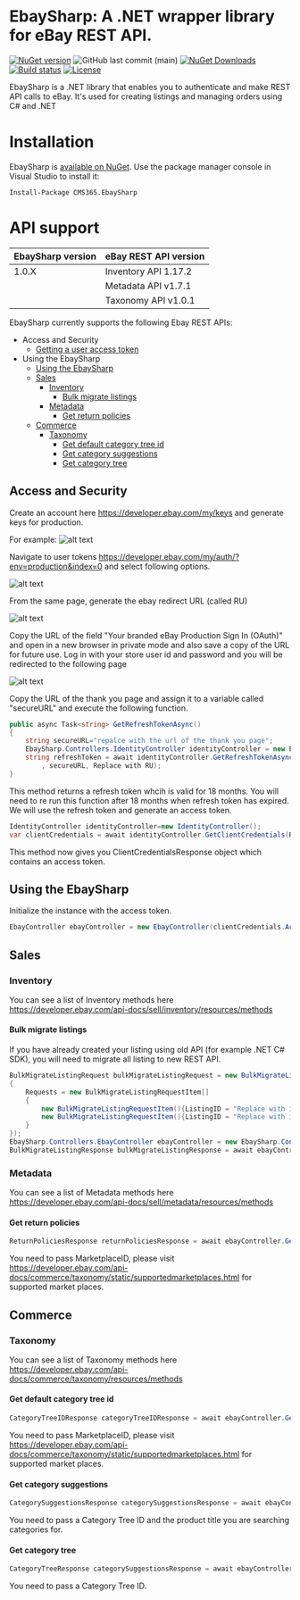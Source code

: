 # EbaySharp: A .NET wrapper library for eBay REST API.

[![NuGet version](https://img.shields.io/nuget/v/CMS365.EbaySharp.svg?maxAge=3600)](https://www.nuget.org/packages/CMS365.EbaySharp/)
![GitHub last commit (main)](https://img.shields.io/github/last-commit/CMS365-PTY-LTD/EbaySharp/main.svg?logo=github)
[![NuGet Downloads](https://img.shields.io/nuget/dt/CMS365.EbaySharp.svg?logo=nuget)](https://www.nuget.org/packages/CMS365.EbaySharp/)
[![Build status](https://img.shields.io/azure-devops/build/cms-365/EbaySharp/9.svg?logo=azuredevops)](https://cms-365.visualstudio.com/EbaySharp/_build?definitionId=9)
[![License](https://img.shields.io/badge/license-MIT-green)](./LICENSE)

EbaySharp is a .NET library that enables you to authenticate and make REST API calls to eBay. It's used for creating listings and managing orders using C# and .NET

# Installation

EbaySharp is [available on NuGet](https://www.nuget.org/packages/CMS365.EbaySharp/). Use the package manager
console in Visual Studio to install it:

```pwsh
Install-Package CMS365.EbaySharp
```

# API support

| EbaySharp version | eBay REST API version |
| ----------------- | --------------------- |
| 1.0.X             | Inventory API 1.17.2  |
|                   | Metadata API v1.7.1   |
|                   | Taxonomy API v1.0.1   |

EbaySharp currently supports the following Ebay REST APIs:

- Access and Security
  - [Getting a user access token](#access-and-security)
- Using the EbaySharp
  - [Using the EbaySharp](#using-the-EbaySharp)
  - [Sales](#sales)
    - [Inventory](#inventory)
        - [Bulk migrate listings](#bulk-migrate-listings)
    - [Metadata](#metadata)
        - [Get return policies](#get-return-policies)
  - [Commerce](#Commerce)
    - [Taxonomy](#taxonomy)
        - [Get default category tree id](#get-default-category-tree-id)
        - [Get category suggestions](#get-category-suggestions)
        - [Get category tree](#get-category-tree)
  

## Access and Security

Create an account here https://developer.ebay.com/my/keys and generate keys for production.

For example: ![alt text](https://github.com/CMS365-PTY-LTD/EbaySharp/blob/main/EbaySharp/Screenshots/keys.png?raw=true)

Navigate to user tokens https://developer.ebay.com/my/auth/?env=production&index=0 and select following options.

![alt text](https://github.com/CMS365-PTY-LTD/EbaySharp/blob/main/EbaySharp/Screenshots/user_token.png?raw=true)

From the same page, generate the ebay redirect URL (called RU)

![alt text](https://github.com/CMS365-PTY-LTD/EbaySharp/blob/main/EbaySharp/Screenshots/ru.png?raw=true)

Copy the URL of the field "Your branded eBay Production Sign In (OAuth)" and open in a new browser in private mode and also save a copy of the URL for future use.
Log in with your store user id and password and you will be redirected to the following page

![alt text](https://github.com/CMS365-PTY-LTD/EbaySharp/blob/main/EbaySharp/Screenshots/consent.png?raw=true)

Copy the URL of the thank you page and assign it to a variable called "secureURL" and execute the following function.
```C#
public async Task<string> GetRefreshTokenAsync()
{
    string secureURL="repalce with the url of the thank you page";
    EbaySharp.Controllers.IdentityController identityController = new EbaySharp.Controllers.IdentityController();
    string refreshToken = await identityController.GetRefreshTokenAsync(ReplaceYourClientID, ReplaceYourClientSecret, 
        , secureURL, Replace with RU);
}
```

This method returns a refresh token whcih is valid for 18 months. You will need to re run this function after 18 months when refresh token has expired. We will use the refresh token and generate an access token.

```C#
IdentityController identityController=new IdentityController();
var clientCredentials = await identityController.GetClientCredentials(ReplaceYourClientID, ReplaceYourClientSecret, ReplaceWithRefreshToken , ReplaceWithScopes);
```
This method now gives you ClientCredentialsResponse object which contains an access token.

## Using the EbaySharp

Initialize the instance with the access token.

```C#
EbayController ebayController = new EbayController(clientCredentials.AccessToken);
```

## Sales

### Inventory

You can see a list of Inventory methods here https://developer.ebay.com/api-docs/sell/inventory/resources/methods

#### Bulk migrate listings
If you have already created your listing using old API (for example .NET C# SDK), you will need to migrate all listing to new REST API.

```C#
BulkMigrateListingRequest bulkMigrateListingRequest = new BulkMigrateListingRequest()
{
    Requests = new BulkMigrateListingRequestItem[]
    {
        new BulkMigrateListingRequestItem(){ListingID = "Replace with item number" },
        new BulkMigrateListingRequestItem(){ListingID = "Replace with item number" }
    }
});
EbaySharp.Controllers.EbayController ebayController = new EbaySharp.Controllers.EbayController(clientCredentials.AccessToken);
BulkMigrateListingResponse bulkMigrateListingResponse = await ebayController.BulkMigrateAsync(bulkMigrateListingRequest);

```

### Metadata
You can see a list of Metadata methods here https://developer.ebay.com/api-docs/sell/metadata/resources/methods

#### Get return policies

```C#
ReturnPoliciesResponse returnPoliciesResponse = await ebayController.GetReturnPoliciesAsync([MarketplaceID]);
```

You need to pass MarketplaceID, please visit https://developer.ebay.com/api-docs/commerce/taxonomy/static/supportedmarketplaces.html for supported market places.

## Commerce

### Taxonomy

You can see a list of Taxonomy methods here https://developer.ebay.com/api-docs/commerce/taxonomy/resources/methods

#### Get default category tree id

```C#
CategoryTreeIDResponse categoryTreeIDResponse = await ebayController.GetDefaultCategoryTreeIDAsync([MarketplaceID]);
```

You need to pass MarketplaceID, please visit https://developer.ebay.com/api-docs/commerce/taxonomy/static/supportedmarketplaces.html for supported market places.

#### Get category suggestions

```C#
CategorySuggestionsResponse categorySuggestionsResponse = await ebayController.GetCategorySuggestionsAsync([CategoryTreeID], [ProductTitle]);
```

You need to pass a Category Tree ID and the product title you are searching categories for.

#### Get category tree

```C#
CategoryTreeResponse categorySuggestionsResponse = await ebayController.GetCategoryTreeAsync([CategoryTreeID]);
```

You need to pass a Category Tree ID.



